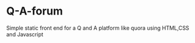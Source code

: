 # Q-A-forum
Simple static front end for a Q and A platform like quora using HTML,CSS and Javascript
